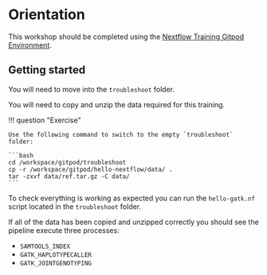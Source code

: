 # Orientation

This workshop should be completed using the [Nextflow Training Gitpod Environment](https://gitpod.io/#https://github.com/nextflow-io/training).

## Getting started

You will need to move into the `troubleshoot` folder.

You will need to copy and unzip the data required for this training.

!!! question "Exercise"

    Use the following command to switch to the empty `troubleshoot` folder:

    ```bash
    cd /workspace/gitpod/troubleshoot
    cp -r /workspace/gitpod/hello-nextflow/data/ .
    tar -zxvf data/ref.tar.gz -C data/
    ```

To check everything is working as expected you can run the `hello-gatk.nf` script located in the `troubleshoot` folder.

If all of the data has been copied and unzipped correctly you should see the pipeline execute three processes:

- `SAMTOOLS_INDEX`
- `GATK_HAPLOTYPECALLER`
- `GATK_JOINTGENOTYPING`
